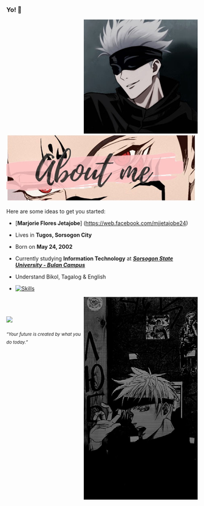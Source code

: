 ### Yo! 👋

<!--
**Marjorhi/Marjorhi** is a ✨ _special_ ✨ repository because its `README.md` (this file) appears on your GitHub profile.
-->

<div>
<img src="./img/gojooo.jpg" width="300" align="right" />
<br/>
<img src="./img/Yuji Satoru Megumi Sukuna.jpg" width="500" />
<br/>
<br/>
Here are some ideas to get you started:  

- [**Marjorie Flores Jetajobe**] (https://web.facebook.com/mjjetajobe24)

- Lives in **Tugos, Sorsogon City**

- Born on **May 24, 2002**

- Currently studying **Information Technology** at [***Sorsogon State University - Bulan Campus***](https://sorsu.edu.ph/)

- Understand Bikol, Tagalog & English

- [![Skills](https://skills.thijs.gg/icons?i=cpp,js,nodejs,py,java&theme=dark)](https://skills.thijs.gg)

<img src="./img/gojo.jpg" width="300" align="right" />
<br/>
<br/>

<br/>
<img src="./img/Satoru Gojo red Jujutsu Kaisen gif.gif" width="500" /><br/>

<sub> *“Your future is created by what you do today.”* </sub>
</div>

